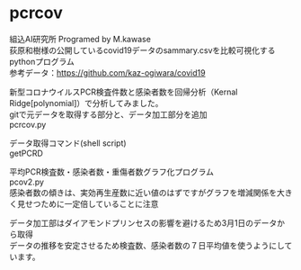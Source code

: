 # pcrcov
組込AI研究所 Programed by M.kawase  
荻原和樹様の公開しているcovid19データのsammary.csvを比較可視化するpythonプログラム  
参考データ：https://github.com/kaz-ogiwara/covid19  
  
新型コロナウイルスPCR検査件数と感染者数を回帰分析（Kernal Ridge[polynomial]）で分析してみました。  
gitで元データを取得する部分と、データ加工部分を追加  
pcrcov.py  
  
データ取得コマンド(shell script)  
getPCRD  
  
平均PCR検査数・感染者数・重傷者数グラフ化プログラム  
pcov2.py  
感染者数の傾きは、実効再生産数に近い値のはずですがグラフを増減関係を大きく見せつために一定倍していることに注意

データ加工部はダイアモンドプリンセスの影響を避けるため3月1日のデータから取得   
データの推移を安定させるため検査数、感染者数の７日平均値を使うようにしています。   

